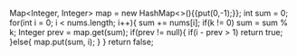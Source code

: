 Map<Integer, Integer> map = new HashMap<>(){{put(0,-1);}};
int sum = 0;
for(int i = 0; i < nums.length; i++){
sum += nums[i];
if(k != 0) sum = sum % k;
Integer prev = map.get(sum);
if(prev != null){
if(i - prev  > 1) return true;
}else{
map.put(sum, i);
}
}
return false;